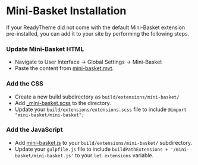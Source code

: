 # Mini-Basket Installation

If your ReadyTheme did not come with the default Mini-Basket extension pre-installed, you can add it to your site by performing the following steps.

### Update Mini-Basket HTML
- Navigate to User Interface -> Global Settings -> Mini-Basket
- Paste the content from [mini-basket.mvt](mini-basket.mvt).


### Add the CSS
- Create a new build subdirectory as `build/extensions/mini-basket/`
- Add [_mini-basket.scss](_mini-basket.scss) to the directory.
- Update your `build/extensions/extensions.scss` file to include `@import "mini-basket/mini-basket";`


### Add the JavaScript
- Add [mini-basket.js](mini-basket.js) to your `build/extensions/mini-basket/` subdirectory.
- Update your `gulpfile.js` file to include `buildPathExtensions + '/mini-basket/mini-basket.js'` to your `let extensions` variable.
